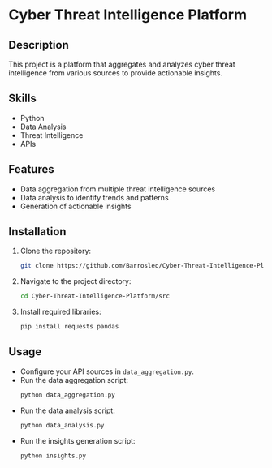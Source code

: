 # Cyber Threat Intelligence Platform

## Description
This project is a platform that aggregates and analyzes cyber threat intelligence from various sources to provide actionable insights.

## Skills
- Python
- Data Analysis
- Threat Intelligence
- APIs

## Features
- Data aggregation from multiple threat intelligence sources
- Data analysis to identify trends and patterns
- Generation of actionable insights

## Installation
1. Clone the repository:
    ```bash
    git clone https://github.com/Barrosleo/Cyber-Threat-Intelligence-Platform.git
    ```
2. Navigate to the project directory:
    ```bash
    cd Cyber-Threat-Intelligence-Platform/src
    ```
3. Install required libraries:
    ```bash
    pip install requests pandas
    ```

## Usage
- Configure your API sources in `data_aggregation.py`.
- Run the data aggregation script:
    ```bash
    python data_aggregation.py
    ```
- Run the data analysis script:
    ```bash
    python data_analysis.py
    ```
- Run the insights generation script:
    ```bash
    python insights.py
    ```
